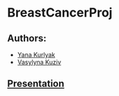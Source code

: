 # BreastCancerProj

## Authors:
 - [Yana Kurlyak](https://github.com/yankur)
 - [Vasylyna Kuziv](https://github.com/VasylynaKuziv)

## [Presentation](https://docs.google.com/presentation/d/1k5XLLFSD04xXEdC17xU_hNgqtTgotCzcA5jkRrn-RNY/edit#slide=id.p)
